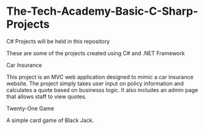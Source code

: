 # The-Tech-Academy-Basic-C-Sharp-Projects
C# Projects will be held in this repository

These are some of the projects created using C# and .NET Framework

Car Insurance 

This project is an MVC web application designed to mimic a car insurance website. The project simply takes user input on policy information and calculates a quote based on businesss logic. It also includes an admin page that allows staff to view quotes. 

Twenty-One Game

A simple card game of Black Jack. 
